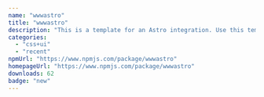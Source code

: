 ```yaml
---
name: "wwwastro"
title: "wwwastro"
description: "This is a template for an Astro integration. Use this template for writing integrations to use in multiple projects or publish to NPM."
categories:
  - "css+ui"
  - "recent"
npmUrl: "https://www.npmjs.com/package/wwwastro"
homepageUrl: "https://www.npmjs.com/package/wwwastro"
downloads: 62
badge: "new"
---
```

